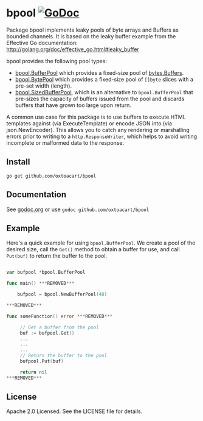 # bpool [![GoDoc](https://godoc.org/github.com/oxtoacart/bpool?status.png)](https://godoc.org/github.com/oxtoacart/bpool)

Package bpool implements leaky pools of byte arrays and Buffers as bounded channels. 
It is based on the leaky buffer example from the Effective Go documentation: http://golang.org/doc/effective_go.html#leaky_buffer

bpool provides the following pool types:

* [bpool.BufferPool](https://godoc.org/github.com/oxtoacart/bpool#BufferPool)
  which provides a fixed-size pool of
  [bytes.Buffers](http://golang.org/pkg/bytes/#Buffer).
* [bpool.BytePool](https://godoc.org/github.com/oxtoacart/bpool#BytePool) which
  provides a fixed-size pool of `[]byte` slices with a pre-set width (length).
* [bpool.SizedBufferPool](https://godoc.org/github.com/oxtoacart/bpool#SizedBufferPool), 
  which is an alternative to `bpool.BufferPool` that pre-sizes the capacity of
  buffers issued from the pool and discards buffers that have grown too large
  upon return.

A common use case for this package is to use buffers to execute HTML templates
against (via ExecuteTemplate) or encode JSON into (via json.NewEncoder). This
allows you to catch any rendering or marshalling errors prior to writing to a
`http.ResponseWriter`, which helps to avoid writing incomplete or malformed data
to the response.

## Install

`go get github.com/oxtoacart/bpool`

## Documentation

See [godoc.org](http://godoc.org/github.com/oxtoacart/bpool) or use `godoc github.com/oxtoacart/bpool`

## Example

Here's a quick example for using `bpool.BufferPool`. We create a pool of the
desired size, call the `Get()` method to obtain a buffer for use, and call
`Put(buf)` to return the buffer to the pool.

```go

var bufpool *bpool.BufferPool

func main() ***REMOVED***

    bufpool = bpool.NewBufferPool(48)

***REMOVED***

func someFunction() error ***REMOVED***

     // Get a buffer from the pool
     buf := bufpool.Get()
     ...
     ...
     ...
     // Return the buffer to the pool
     bufpool.Put(buf)

     return nil
***REMOVED***
```

## License

Apache 2.0 Licensed. See the LICENSE file for details.

